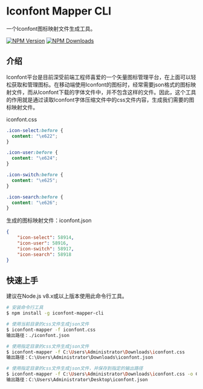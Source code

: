 # Iconfont Mapper CLI
一个Iconfont图标映射文件生成工具。

[![NPM Version][npm-image]][npm-url]
[![NPM Downloads][downloads-image]][downloads-url]

## 介绍
Iconfont平台是目前深受前端工程师喜爱的一个矢量图标管理平台，在上面可以轻松获取和管理图标。在移动端使用Iconfont的图标时，经常需要json格式的图标映射文件，而从Iconfont下载的字体文件中，并不包含这样的文件。因此，这个工具的作用就是通过读取Iconfont字体压缩文件中的css文件内容，生成我们需要的图标映射文件。

iconfont.css
```css
.icon-select:before {
  content: "\e622";
}

.icon-user:before {
  content: "\e624";
}

.icon-switch:before {
  content: "\e625";
}

.icon-search:before {
  content: "\e626";
}
```

生成的图标映射文件：iconfont.json
```json
{
    "icon-select": 58914,
    "icon-user": 58916,
    "icon-switch": 58917,
    "icon-search": 58918
}
```

## 快速上手
建议在Node.js v8.x或以上版本使用此命令行工具。
```bash
# 安装命令行工具
$ npm install -g iconfont-mapper-cli

# 使用当前目录的css文件生成json文件
$ iconfont-mapper -f iconfont.css
输出路径：./iconfont.json

# 使用指定目录的css文件生成json文件
$ iconfont-mapper -f C:\Users\Administrator\Downloads\iconfont.css
输出路径：C:\Users\Administrator\Downloads\iconfont.json

# 使用指定目录的css文件生成json文件，并保存到指定的输出路径
$ iconfont-mapper -f C:\Users\Administrator\Downloads\iconfont.css -o C:\Users\Administrator\Desktop
输出路径：C:\Users\Administrator\Desktop\iconfont.json
```

[npm-image]: https://img.shields.io/npm/v/iconfont-mapper-cli.svg
[npm-url]: https://www.npmjs.com/package/iconfont-mapper-cli
[downloads-image]: https://img.shields.io/npm/dm/iconfont-mapper-cli.svg
[downloads-url]: https://www.npmjs.com/package/iconfont-mapper-cli